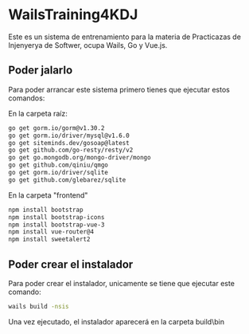 # WailsTraining4KDJ
Este es un sistema de entrenamiento para la materia de Practicazas de Injenyerya de Softwer, ocupa Wails, Go y Vue.js.

## Poder jalarlo
Para poder arrancar este sistema primero tienes que ejecutar estos comandos:

En la carpeta raíz:
```bash
go get gorm.io/gorm@v1.30.2
go get gorm.io/driver/mysql@v1.6.0
go get siteminds.dev/gosoap@latest
go get github.com/go-resty/resty/v2
go get go.mongodb.org/mongo-driver/mongo
go get github.com/qiniu/qmgo
go get gorm.io/driver/sqlite
go get github.com/glebarez/sqlite
```

En la carpeta "frontend"
```bash
npm install bootstrap
npm install bootstrap-icons
npm install bootstrap-vue-3
npm install vue-router@4
npm install sweetalert2
```

## Poder crear el instalador
Para poder crear el instalador, unicamente se tiene que ejecutar este comando:
```bash
wails build -nsis
```
Una vez ejecutado, el instalador aparecerá en la carpeta build\bin
